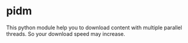 # pidm

This python module help you to download content with multiple parallel threads. So your download speed may increase.
